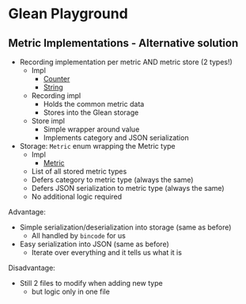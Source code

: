 # Glean Playground

## Metric Implementations - Alternative solution


* Recording implementation per metric AND metric store (2 types!)
    * Impl
        * [Counter](src/metrics/counter.rs)
        * [String](src/metrics/string.rs)
    * Recording impl
        * Holds the common metric data
        * Stores into the Glean storage
    * Store impl
        * Simple wrapper around value
        * Implements category and JSON serialization
* Storage: `Metric` enum wrapping the Metric type
    * Impl
        * [Metric](src/metrics/mod.rs)
    * List of all stored metric types
    * Defers category to metric type (always the same)
    * Defers JSON serialization to metric type (always the same)
    * No additional logic required
    
Advantage:

* Simple serialization/deserialization into storage (same as before)
    * All handled by `bincode` for us
* Easy serialization into JSON (same as before)
    * Iterate over everything and it tells us what it is

    
Disadvantage:

* Still 2 files to modify when adding new type
    * but logic only in one file
